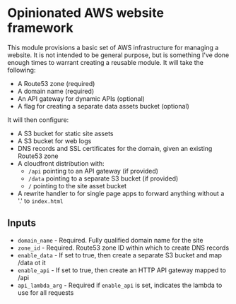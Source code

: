 # Opinionated AWS website framework

This module provisions a basic set of AWS infrastructure for managing a website. It is not intended
to be general purpose, but is something I've done enough times to warrant creating a reusable
module. It will take the following:

 * A Route53 zone (required)
 * A domain name (required)
 * An API gateway for dynamic APIs (optional)
 * A flag for creating a separate data assets bucket (optional)

It will then configure:

 * A S3 bucket for static site assets
 * A S3 bucket for web logs
 * DNS records and SSL certificates for the domain, given an existing Route53 zone
 * A cloudfront distribution with:
     * `/api` pointing to an API gateway (if provided)
     * `/data` pointing to a separate S3 bucket (if provided)
     * `/` pointing to the site asset bucket
 * A rewrite handler to for single page apps to forward anything without a '.' to `index.html`

 ## Inputs

  * `domain_name` - Required. Fully qualified domain name for the site
  * `zone_id` - Required. Route53 zone ID within which to create DNS records
  * `enable_data` - If set to true, then create a separate S3 bucket and map /data ot it
  * `enable_api` - If set to true, then create an HTTP API gateway mapped to /api
  * `api_lambda_arg` - Required if `enable_api` is set, indicates the lambda to use for all requests